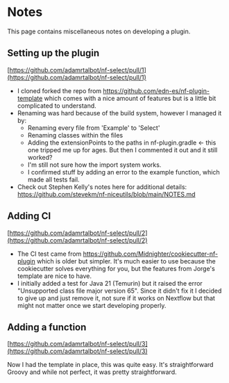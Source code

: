 # Notes

This page contains miscellaneous notes on developing a plugin.

## Setting up the plugin

[https://github.com/adamrtalbot/nf-select/pull/1](https://github.com/adamrtalbot/nf-select/pull/1)

- I cloned forked the repo from https://github.com/edn-es/nf-plugin-template which comes with a nice amount of features but is a little bit complicated to understand.
- Renaming was hard because of the build system, however I managed it by:
  - Renaming every file from 'Example' to 'Select'
  - Renaming classes within the files
  - Adding the extensionPoints to the paths in nf-plugin.gradle <- this one tripped me up for ages. But then I commented it out and it still worked?
  - I'm still not sure how the import system works.
  - I confirmed stuff by adding an error to the example function, which made all tests fail.
- Check out Stephen Kelly's notes here for additional details: https://github.com/stevekm/nf-niceutils/blob/main/NOTES.md

## Adding CI

[https://github.com/adamrtalbot/nf-select/pull/2](https://github.com/adamrtalbot/nf-select/pull/2)

- The CI test came from https://github.com/Midnighter/cookiecutter-nf-plugin which is older but simpler. It's much easier to use because the cookiecutter solves everything for you, but the features from Jorge's template are nice to have.
- I initially added a test for Java 21 (Temurin) but it raised the error "Unsupported class file major version 65". Since it didn't fix it I decided to give up and just remove it, not sure if it works on Nextflow but that might not matter once we start developing properly.

## Adding a function

[https://github.com/adamrtalbot/nf-select/pull/3](https://github.com/adamrtalbot/nf-select/pull/3)

Now I had the template in place, this was quite easy. It's straightforward Groovy and while not perfect, it was pretty straightforward.